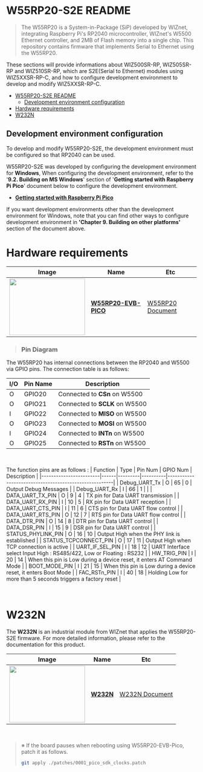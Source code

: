 
# W55RP20-S2E README

> The W55RP20 is a System-in-Package (SiP) developed by WIZnet, integrating Raspberry Pi's RP2040 microcontroller, WIZnet's W5500 Ethernet controller, and 2MB of Flash memory into a single chip. 
 This repository contains firmware that implements Serial to Ethernet using the W55RP20.

These sections will provide informations about WIZ500SR-RP, WIZ505SR-RP and WIZ510SR-RP, which are S2E(Serial to Ethernet) modules using WIZ5XXSR-RP-C, and how to configure development environment to develop and modify WIZ5XXSR-RP-C.

- [W55RP20-S2E README](#w55rp20-s2e-readme)
  - [Development environment configuration](#development-environment-configuration)
- [Hardware requirements](#hardware-requirements)
- [W232N](#w232n)



<a name="development_environment_configuration"></a>
## Development environment configuration

To develop and modify W55RP20-S2E, the development environment must be configured so that RP2040 can be used.

W55RP20-S2E was developed by configuring the development environment for **Windows**, When configuring the development environment, refer to the '**9.2. Building on MS Windows**' section of '**Getting started with Raspberry Pi Pico**' document below to configure the development environment.

- [**Getting started with Raspberry Pi Pico**][link-getting_started_with_raspberry_pi_pico]

If you want development environments other than the development environment for Windows, note that you can find other ways to configure development environment in **'Chapter 9. Building on other platforms'**  section of the document above.



<a name="hardware_requirements"></a>

# Hardware requirements

| Image                                                        | Name                                                      | Etc                                                          |
| ------------------------------------------------------------ | --------------------------------------------------------- | ------------------------------------------------------------ |
| <image src= "https://docs.wiznet.io/assets/images/w55rp20-evb-pico-docs-8e041fe8924bed1c8d567c1c8b87628d.png" width="200px" height="150px"> | [**W55RP20-EVB-PICO**](https://docs.wiznet.io/Product/ioNIC/W55RP20/w55rp20-evb-pico)           | [W55RP20 Document](https://docs.wiznet.io/Product/ioNIC/W55RP20/documents_md) |

> ### Pin Diagram

The W55RP20 has internal connections between the RP2040 and W5500 via GPIO pins. The connection table is as follows:

| I/O  | Pin Name | Description                                    |
| :--- | -------- | ---------------------------------------------- |
| O    | GPIO20   | Connected to **CSn** on W5500                  |
| O    | GPIO21   | Connected to **SCLK** on W5500                 |
| I    | GPIO22   | Connected to **MISO** on W5500                 |
| O    | GPIO23   | Connected to **MOSI** on W5500                 |
| I    | GPIO24   | Connected to **INTn** on W5500                 |
| O    | GPIO25   | Connected to **RSTn** on W5500                 |
<BR>

The function pins are as follows :
| Function               | Type | Pin Num | GPIO Num | Description                                           |
|------------------------|------|---------|----------|-------------------------------------------------------|
| Debug_UART_Tx           | O    | 65      | 0        | Output Debug Messages                                  |
| Debug_UART_Rx           | I    | 66      | 1        |                                                       |
| DATA_UART_TX_PIN        | O    | 9       | 4        | TX pin for Data UART transmission                      |
| DATA_UART_RX_PIN        | I    | 10      | 5        | RX pin for Data UART reception                         |
| DATA_UART_CTS_PIN       | I    | 11      | 6        | CTS pin for Data UART flow control                     |
| DATA_UART_RTS_PIN       | O    | 12      | 7        | RTS pin for Data UART flow control                     |
| DATA_DTR_PIN            | O    | 14      | 8        | DTR pin for Data UART control                          |
| DATA_DSR_PIN            | I    | 15      | 9        | DSR pin for Data UART control                          |
| STATUS_PHYLINK_PIN      | O    | 16      | 10       | Output High when the PHY link is established           |
| STATUS_TCPCONNECT_PIN   | O    | 17      | 11       | Output High when TCP connection is active              |
| UART_IF_SEL_PIN         | I    | 18      | 12       | UART Interface select Input High : RS485/422, Low or Floating : RS232 |
| HW_TRIG_PIN             | I    | 20      | 14       | When this pin is Low during a device reset, it enters AT Command Mode |
| BOOT_MODE_PIN           | I    | 21      | 15       | When this pin is Low during a device reset, it enters Boot Mode        |
| FAC_RSTn_PIN            | I    | 40      | 18       | Holding Low for more than 5 seconds triggers a factory reset           |  

<BR>
<a name="W232N"></a>

# W232N  

The **W232N** is an industrial module from WIZnet that applies the W55RP20-S2E firmware. For more detailed information, please refer to the documentation for this product.

| Image                                                        | Name                                                      | Etc                                                          |
| ------------------------------------------------------------ | --------------------------------------------------------- | ------------------------------------------------------------ |
| <image src= "https://docs.wiznet.io/img/products/w232n/W232_Rail_mount.png" width="200px" height="150px"> | [**W232N**](https://docs.wiznet.io/Product/S2E-Module/Industrial/W232N-datasheet-kr)           | [W232N Document](https://docs.wiznet.io/Product/S2E-Module/Industrial/Config-tool-Guide-kr) |


<BR>

> ※ If the board pauses when rebooting using W55RP20-EVB-Pico, patch it as follows.
> ```sh
> git apply ./patches/0001_pico_sdk_clocks.patch
> ```


<!--
Link
-->

[link-getting_started_with_raspberry_pi_pico]: https://datasheets.raspberrypi.org/pico/getting-started-with-pico.pdf
[link-rp2040]: https://www.raspberrypi.org/products/rp2040/
[link-w5100s]: https://docs.wiznet.io/Product/iEthernet/W5100S/overview
[link-wiz500sr-rp]: https://docs.wiznet.io/Product/S2E-Module/WIZ5xxSR-RP-Series/WIZ500SR-RP/overview
[link-wiz505sr-rp]: https://docs.wiznet.io/Product/S2E-Module/WIZ5xxSR-RP-Series/WIZ505SR-RP/overview
[link-wiz510sr-rp]: https://docs.wiznet.io/Product/S2E-Module/WIZ5xxSR-RP-Series/WIZ510SR-RP/overview
[link-wiz500sr-rp_main]: https://github.com/Wiznet/W5XXSR-RP-C/blob/main/static/images/getting_started/wiz500sr-rp_main.png
[link-wiz505sr-rp_main]: https://github.com/Wiznet/W5XXSR-RP-C/blob/main/static/images/getting_started/wiz505sr-rp_main.png
[link-wiz510sr-rp_main]: https://github.com/Wiznet/W5XXSR-RP-C/blob/main/static/images/getting_started/wiz510sr-rp_main.png
